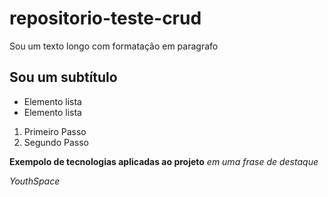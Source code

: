 # repositorio-teste-crud

Sou um texto longo com formatação em paragrafo

## Sou um subtítulo


- Elemento lista
- Elemento lista

1. Primeiro Passo
2. Segundo Passo


**Exempolo de tecnologias aplicadas ao projeto** 
*em uma frase de destaque*

*YouthSpace*